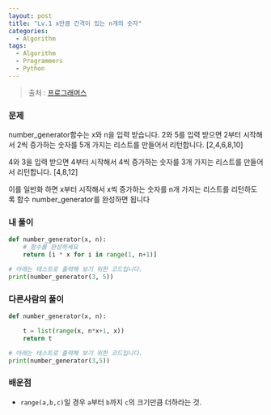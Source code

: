 ```yaml
---
layout: post
title: "Lv.1 x만큼 간격이 있는 n개의 숫자"
categories:
  - Algorithm
tags:
  - Algorithm
  - Programmers
  - Python
---
```


> 출처 : [프로그래머스](https://programmers.co.kr/learn/challenge_codes/135)

### 문제
number_generator함수는 x와 n을 입력 받습니다.
2와 5를 입력 받으면 2부터 시작해서 2씩 증가하는 숫자를 5개 가지는 리스트를 만들어서 리턴합니다.
[2,4,6,8,10]

4와 3을 입력 받으면 4부터 시작해서 4씩 증가하는 숫자를 3개 가지는 리스트를 만들어서 리턴합니다.
[4,8,12]

이를 일반화 하면 x부터 시작해서 x씩 증가하는 숫자를 n개 가지는 리스트를 리턴하도록 함수 number_generator를 완성하면 됩니다
 
### 내 풀이
```python
def number_generator(x, n):
    # 함수를 완성하세요
    return [i * x for i in range(1, n+1)]

# 아래는 테스트로 출력해 보기 위한 코드입니다.
print(number_generator(3, 5))
```

### 다른사람의 풀이
```python
def number_generator(x, n):

    t = list(range(x, n*x+1, x))
    return t

# 아래는 테스트로 출력해 보기 위한 코드입니다.
print(number_generator(3,5))
```

### 배운점
* `range(a,b,c)`일 경우 `a`부터 `b`까지 `c`의 크기만큼 더하라는 것.